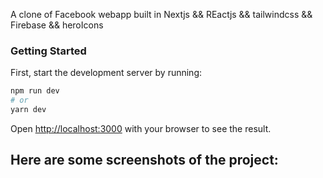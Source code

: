 A clone of Facebook webapp built in Nextjs && REactjs && tailwindcss && Firebase && heroIcons

### Getting Started

First, start the development server by running:  

```bash
npm run dev
# or
yarn dev
```

Open [http://localhost:3000](http://localhost:3000) with your browser to see the result.

## Here are some screenshots of the project:



